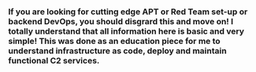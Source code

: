 ### If you are looking for cutting edge APT or Red Team set-up or backend DevOps, you should disgrard this and move on! I totally understand that all information here is basic and very simple! This was done as an education piece for me to understand infrastructure as code, deploy and maintain functional C2 services.

